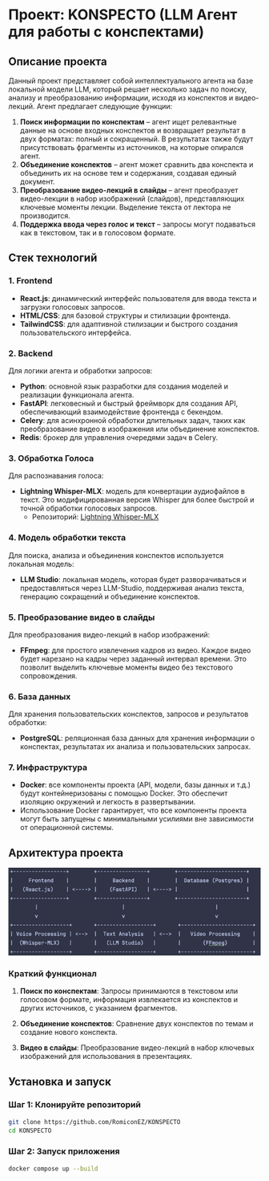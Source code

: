 # Проект: KONSPECTO (LLM Агент для работы с конспектами)

## Описание проекта

Данный проект представляет собой интеллектуального агента на базе локальной модели LLM, который решает несколько задач по поиску, анализу и преобразованию информации, исходя из конспектов и видео-лекций. Агент предлагает следующие функции:
1. **Поиск информации по конспектам** – агент ищет релевантные данные на основе входных конспектов и возвращает результат в двух форматах: полный и сокращенный. В результатах также будут присутствовать фрагменты из источников, на которые опирался агент.
2. **Объединение конспектов** – агент может сравнить два конспекта и объединить их на основе тем и содержания, создавая единый документ.
3. **Преобразование видео-лекций в слайды** – агент преобразует видео-лекции в набор изображений (слайдов), представляющих ключевые моменты лекции. Выделение текста от лектора не производится.
4. **Поддержка ввода через голос и текст** – запросы могут подаваться как в текстовом, так и в голосовом формате.

## Стек технологий

### 1. **Frontend**
- **React.js**: динамический интерфейс пользователя для ввода текста и загрузки голосовых запросов.
- **HTML/CSS**: для базовой структуры и стилизации фронтенда.
- **TailwindCSS**: для адаптивной стилизации и быстрого создания пользовательского интерфейса.

### 2. **Backend**
Для логики агента и обработки запросов:
- **Python**: основной язык разработки для создания моделей и реализации функционала агента.
- **FastAPI**: легковесный и быстрый фреймворк для создания API, обеспечивающий взаимодействие фронтенда с бекендом.
- **Celery**: для асинхронной обработки длительных задач, таких как преобразование видео в изображения или объединение конспектов.
- **Redis**: брокер для управления очередями задач в Celery.

### 3. **Обработка Голоса**
Для распознавания голоса:
- **Lightning Whisper-MLX**: модель для конвертации аудиофайлов в текст. Это модифицированная версия Whisper для более быстрой и точной обработки голосовых запросов.
  - Репозиторий: [Lightning Whisper-MLX](https://github.com/mustafaaljadery/lightning-whisper-mlx)

### 4. **Модель обработки текста**
Для поиска, анализа и объединения конспектов используется локальная модель:
- **LLM Studio**: локальная модель, которая будет разворачиваться и предоставляться через LLM-Studio, поддерживая анализ текста, генерацию сокращений и объединение конспектов.

### 5. **Преобразование видео в слайды**
Для преобразования видео-лекций в набор изображений:
- **FFmpeg**: для простого извлечения кадров из видео. Каждое видео будет нарезано на кадры через заданный интервал времени. Это позволит выделить ключевые моменты видео без текстового сопровождения.

### 6. База данных

Для хранения пользовательских конспектов, запросов и результатов обработки:

- **PostgreSQL**: реляционная база данных для хранения информации о конспектах, результатах их анализа и пользовательских запросах.

### 7. Инфраструктура

- **Docker**: все компоненты проекта (API, модели, базы данных и т.д.) будут контейнеризованы с помощью Docker. Это обеспечит изоляцию окружений и легкость в развертывании.
- Использование Docker гарантирует, что все компоненты проекта могут быть запущены с минимальными усилиями вне зависимости от операционной системы.

## Архитектура проекта
![img.png](img.png)

### Краткий функционал

1. **Поиск по конспектам**: Запросы принимаются в текстовом или голосовом формате, информация извлекается из конспектов и других источников, с указанием фрагментов.

2. **Объединение конспектов**: Сравнение двух конспектов по темам и создание нового конспекта.

3. **Видео в слайды**: Преобразование видео-лекций в набор ключевых изображений для использования в презентациях.

## Установка и запуск

### Шаг 1: Клонируйте репозиторий

```bash
git clone https://github.com/RomiconEZ/KONSPECTO
cd KONSPECTO
```

### Шаг 2: Запуск приложения
```bash
docker compose up --build
```


